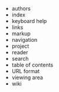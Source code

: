   * authors
  * index
  * keyboard help
  * links
  * markup
  * navigation
  * project
  * reader
  * search
  * table of contents
  * URL format
  * viewing area
  * wiki
